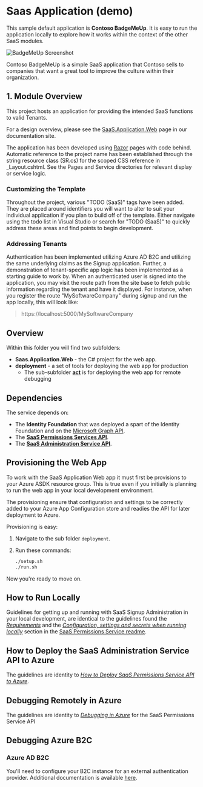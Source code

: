 # Saas Application (demo)

This sample default application is **Contoso BadgeMeUp**. It is easy to run the application locally to explore how it works within the context of the other SaaS modules.

![BadgeMeUp Screenshot](badgemeup-screenshot.gif)

Contoso BadgeMeUp is a simple SaaS application that Contoso sells to companies that want a great tool to improve the culture within their organization.

## 1. Module Overview

This project hosts an application for providing the intended SaaS functions to valid Tenants. 

For a design overview, please see the [SaaS.Application.Web](https://azure.github.io/azure-saas/components/saas-application/) page in our documentation site.

The application has been developed using [Razor](https://docs.microsoft.com/en-us/aspnet/core/razor-pages/?view=aspnetcore-6.0&tabs=visual-studio) pages with code behind. Automatic reference to the project name has been established through the string resource class (SR.cs) for the scoped CSS reference in _Layout.cshtml. See the Pages and Service directories for relevant display or service logic.

### Customizing the Template

Throughout the project, various "TODO (SaaS)" tags have been added. They are placed around identifiers you will want to alter to suit your individual application if you plan to build off of the template. Either navigate using the todo list in Visual Studio or search for "TODO (SaaS)" to quickly address these areas and find points to begin development.

### Addressing Tenants

Authentication has been implemented utilizing Azure AD B2C and utilizing the same underlying claims as the Signup application. Further, a demonstration of tenant-specific app logic has been implemented as a starting guide to work by. When an authenticated user is signed into the application, you may visit the route path from the site base to fetch public information regarding the tenant and have it displayed. For instance, when you register the route "MySoftwareCompany" during signup and run the app locally, this will look like:

>https://localhost:5000/MySoftwareCompany

## Overview

Within this folder you will find two subfolders:

- **Saas.Application.Web** - the C# project for the web app.
- **deployment** - a set of tools for deploying the web app for production
  - The sub-subfolder **[act](./deployment/act)** is for deploying the web app for remote debugging 

## Dependencies

The service depends on:

- The **Identity Foundation** that was deployed a spart of the Identity Foundation and on the [Microsoft Graph API](https://learn.microsoft.com/en-us/graph/use-the-api).
- The **[SaaS Permissions Services API](./../Saas.Identity/Saas.Permissions/readme.md)**.
- The **[SaaS Administration Service API](./../Saas.Admin/readme.md)**.

## Provisioning the  Web App

To work with the SaaS Application Web app it must first be provisions to your Azure ASDK resource group. This is true even if you initially is planning to run the web app in your local development environment. 

The provisioning ensure that configuration and settings to be correctly added to your Azure App Configuration store and readies the API for later deployment to Azure.

Provisioning is easy:

1. Navigate to the sub folder `deployment`.

2. Run these commands:

   ```bash
   ./setup.sh
   ./run.sh
   ```

Now you're ready to move on.

## How to Run Locally

Guidelines for getting up and running with SaaS Signup Administration in your local development, are identical to the guidelines found the *[Requirements](./../Saas.Identity/Saas.Permissions/readme.md#Requirements)* and the *[Configuration, settings and secrets when running locally](./../Saas.Identity/Saas.Permissions/readme.md#running-the-saas-permissions-service-api-locally)* section in the [SaaS Permissions Service readme](./../Saas.Identity/Saas.Permissions/readme.md). 

## How to Deploy the SaaS Administration Service API to Azure

The guidelines are identity to *[How to Deploy SaaS Permissions Service API to Azure](./../Saas.Identity/Saas.Permissions/readme.md#how--to-deploy-saas-permissions-service-api-to-azure)*.

## Debugging Remotely in Azure

The guidelines are identity to *[Debugging in Azure](./../Saas.Identity/Saas.Permissions/readme.md#debugging-in-azure)* for the SaaS Permissions Service API

## Debugging Azure B2C

### Azure AD B2C
You'll need to configure your B2C instance for an external authentication provider. Additional documentation is available [here](https://azure.github.io/azure-saas/components/identity/).

